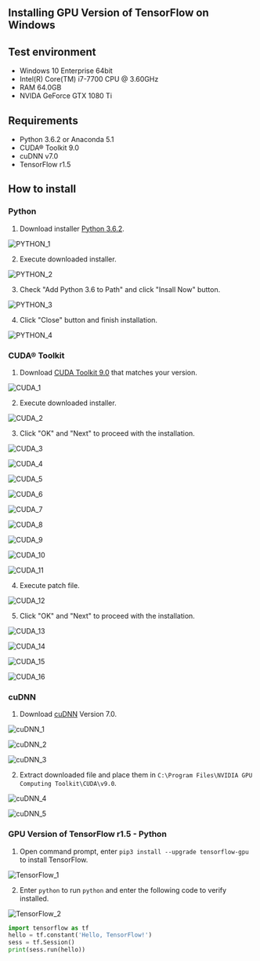## Installing GPU Version of TensorFlow on Windows

## Test environment
* Windows 10 Enterprise 64bit
* Intel(R) Core(TM) i7-7700 CPU @ 3.60GHz
* RAM 64.0GB
* NVIDA GeForce GTX 1080 Ti


## Requirements
* Python 3.6.2 or Anaconda 5.1
* CUDA® Toolkit 9.0
* cuDNN v7.0
* TensorFlow r1.5

## How to install
### Python
1. Download installer [Python 3.6.2](https://www.python.org/downloads/release/python-362/).


![PYTHON_1](./resource/Python/PYTHON_1.png)


2. Execute downloaded installer.

![PYTHON_2](./resource/Python/PYTHON_2.png)

3. Check "Add Python 3.6 to Path" and click "Insall Now" button.

![PYTHON_3](./resource/Python/PYTHON_3.png)

4. Click "Close" button and finish installation.

![PYTHON_4](./resource/Python/PYTHON_4.png)

### CUDA® Toolkit
1. Download [CUDA Toolkit 9.0](https://developer.nvidia.com/cuda-90-download-archive) that matches your version.

![CUDA_1](./resource/CUDA®_Toolkit/CUDA_1.png)

2. Execute downloaded installer.

![CUDA_2](./resource/CUDA®_Toolkit/CUDA_2.png)

3. Click "OK" and "Next" to proceed with the installation.

![CUDA_3](./resource/CUDA®_Toolkit/CUDA_3.png)

![CUDA_4](./resource/CUDA®_Toolkit/CUDA_4.png)

![CUDA_5](./resource/CUDA®_Toolkit/CUDA_5.png)

![CUDA_6](./resource/CUDA®_Toolkit/CUDA_6.png)

![CUDA_7](./resource/CUDA®_Toolkit/CUDA_7.png)

![CUDA_8](./resource/CUDA®_Toolkit/CUDA_8.png)

![CUDA_9](./resource/CUDA®_Toolkit/CUDA_9.png)

![CUDA_10](./resource/CUDA®_Toolkit/CUDA_10.png)

![CUDA_11](./resource/CUDA®_Toolkit/CUDA_11.png)

4. Execute patch file.

![CUDA_12](./resource/CUDA®_Toolkit/CUDA_12.png)

5. Click "OK" and "Next" to proceed with the installation.

![CUDA_13](./resource/CUDA®_Toolkit/CUDA_13.png)

![CUDA_14](./resource/CUDA®_Toolkit/CUDA_14.png)

![CUDA_15](./resource/CUDA®_Toolkit/CUDA_15.png)

![CUDA_16](./resource/CUDA®_Toolkit/CUDA_16.png)

### cuDNN
1. Download [cuDNN](https://developer.nvidia.com/cudnn) Version 7.0.

![cuDNN_1](./resource/cuDNN/cuDNN_1.png)

![cuDNN_2](./resource/cuDNN/cuDNN_2.png)

![cuDNN_3](./resource/cuDNN/cuDNN_3.png)

2. Extract downloaded file and place them in `C:\Program Files\NVIDIA GPU Computing Toolkit\CUDA\v9.0`.

![cuDNN_4](./resource/cuDNN/cuDNN_4.png)

![cuDNN_5](./resource/cuDNN/cuDNN_5.png)

### GPU Version of TensorFlow r1.5 - Python
1. Open command prompt, enter `pip3 install --upgrade tensorflow-gpu` to install TensorFlow.

![TensorFlow_1](./resource/Tensorflow/Tensorflow_1.png)

2. Enter `python` to run `python` and enter the following code to verify installed.

![TensorFlow_2](./resource/Tensorflow/Tensorflow_2.png)

```Python
import tensorflow as tf
hello = tf.constant('Hello, TensorFlow!')
sess = tf.Session()
print(sess.run(hello))
```
